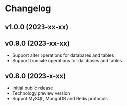 # Changelog

## v1.0.0 (2023-xx-xx)

## v0.9.0 (2023-xx-xx)
- Support alter operations for databases and tables
- Support truncate operations for databases and tables

## v0.8.0 (2023-x-xx)
- Initial public release 
- Technology preview version
- Suppot MySQL, MongoDB and Redis protocols